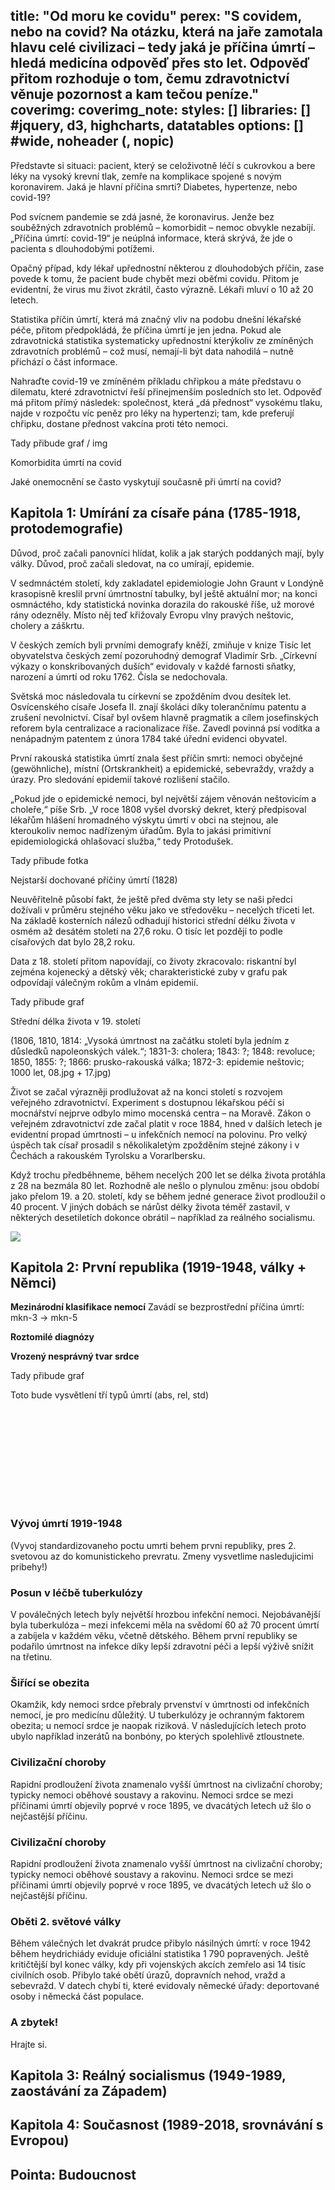 title: "Od moru ke covidu"
perex: "S covidem, nebo na covid? Na otázku, která na jaře zamotala hlavu celé civilizaci – tedy jaká je příčina úmrtí – hledá medicína odpověď přes sto let. Odpověď přitom rozhoduje o tom, čemu zdravotnictví věnuje pozornost a kam tečou peníze."
coverimg:
coverimg_note:
styles: []
libraries: [] #jquery, d3, highcharts, datatables
options: [] #wide, noheader (, nopic)
---

Představte si situaci: pacient, který se celoživotně léčí s cukrovkou a bere léky na vysoký krevní tlak, zemře na komplikace spojené s novým koronavirem. Jaká je hlavní příčina smrti? Diabetes, hypertenze, nebo covid-19?

Pod svícnem pandemie se zdá jasné, že koronavirus. Jenže bez souběžných zdravotních problémů – komorbidit – nemoc obvykle nezabíjí. „Příčina úmrtí: covid-19“ je neúplná informace, která skrývá, že jde o pacienta s dlouhodobými potížemi.

Opačný případ, kdy lékař upřednostní některou z dlouhodobých příčin, zase povede k tomu, že pacient bude chybět mezi oběťmi covidu. Přitom je evidentní, že virus mu život zkrátil, často výrazně. Lékaři mluví o 10 až 20 letech.

Statistika příčin úmrtí, která má značný vliv na podobu dnešní lékařské péče, přitom předpokládá, že příčina úmrtí je jen jedna. Pokud ale zdravotnická statistika systematicky upřednostní kterýkoliv ze zmíněných zdravotních problémů – což musí, nemají-li být data nahodilá – nutně přichází o část informace.

Nahraďte covid-19 ve zmíněném příkladu chřipkou a máte představu o dilematu, které zdravotnictví řeší přinejmenším posledních sto let. Odpověď má přitom přímý následek: společnost, která „dá přednost“ vysokému tlaku, najde v rozpočtu víc peněz pro léky na hypertenzi; tam, kde preferují chřipku, dostane přednost vakcína proti této nemoci.

<div id="graf-0.1-komorbidita" class="mock-content">
Tady přibude graf / img

Komorbidita úmrtí na covid

Jaké onemocnění se často vyskytují současně při úmrtí na covid?
</div>

<h2> Kapitola 1: Umírání za císaře pána (1785-1918, protodemografie) </h2>

Důvod, proč začali panovníci hlídat, kolik a jak starých poddaných mají, byly války. Důvod, proč začali sledovat, na co umírají, epidemie.

V sedmnáctém století, kdy zakladatel epidemiologie John Graunt v Londýně krasopisně kreslil první úmrtnostní tabulky, byl ještě aktuální mor; na konci osmnáctého, kdy statistická novinka dorazila do rakouské říše, už morové rány odezněly. Místo něj teď křižovaly Evropu vlny pravých neštovic, cholery a záškrtu.

V českých zemích byli prvními demografy kněží, zmiňuje v knize Tisíc let obyvatelstva českých zemí pozoruhodný demograf Vladimír Srb. „Církevní výkazy o konskribovaných duších“ evidovaly v každé farnosti sňatky, narození a úmrtí od roku 1762. Čísla se nedochovala.

Světská moc následovala tu církevní se zpožděním dvou desítek let. Osvícenského císaře Josefa II. znají školáci díky tolerančnímu patentu a zrušení nevolnictví. Císař byl ovšem hlavně pragmatik a cílem josefinských reforem byla centralizace a racionalizace říše. Zavedl povinná psí vodítka a nenápadným patentem z února 1784 také úřední evidenci obyvatel. 

První rakouská statistika úmrtí znala šest příčin smrti: nemoci obyčejné (gewöhnliche), místní (Ortskrankheit) a epidemické, sebevraždy, vraždy a úrazy. Pro sledování epidemií takové rozlišení stačilo.

„Pokud jde o epidemické nemoci, byl největší zájem věnován neštovicím a choleře,“ píše Srb. „V roce 1808 vyšel dvorský dekret, který předpisoval lékařům hlášení hromadného výskytu úmrtí v obci na stejnou, ale kteroukoliv nemoc nadřízeným úřadům. Byla to jakási primitivní epidemiologická ohlašovací služba,“ tedy Protodušek. 

<div id="fotka-1.0-nejstarsi-umrti" class="mock-content">
Tady přibude fotka

Nejstarší dochované příčiny úmrtí (1828)
</div>

Neuvěřitelně působí fakt, že ještě před dvěma sty lety se naši předci dožívali v průměru stejného věku jako ve středověku – necelých třiceti let. Na základě kosterních nálezů odhadují historici střední délku života v osmém až desátém století na 27,6 roku. O tisíc let později to podle císařových dat bylo 28,2 roku.

Data z 18. století přitom napovídají, co životy zkracovalo: riskantní byl zejména kojenecký a dětský věk; charakteristické zuby v grafu pak odpovídají válečným rokům a vlnám epidemií.

<div id="1.1-graf-stredni-delka" class="mock-content">
Tady přibude graf

Střední délka života v 19. století

(1806, 1810, 1814: „Vysoká úmrtnost na začátku století byla jedním z důsledků napoleonských válek.“; 1831-3: cholera; 1843: ?; 1848: revoluce; 1850, 1855: ?; 1866: prusko-rakouská válka; 1872-3: epidemie neštovic; 1000 let, 08.jpg + 17.jpg)
</div>

Život se začal výrazněji prodlužovat až na konci století s rozvojem veřejného zdravotnictví. Experiment s dostupnou lékařskou péčí si mocnářství nejprve odbylo mimo mocenská centra – na Moravě. Zákon o veřejném zdravotnictví zde začal platit v roce 1884, hned v dalších letech je evidentní propad úmrtnosti – u infekčních nemocí na polovinu. Pro velký úspěch tak císař prosadil s několikaletým zpožděním stejné zákony i v Čechách a rakouském Tyrolsku a Vorarlbersku.

Když trochu předběhneme, během necelých 200 let se délka života protáhla z 28 na bezmála 80 let. Rozhodně ale nešlo o plynulou změnu: jsou období jako přelom 19. a 20. století, kdy se během jedné generace život prodloužil o 40 procent. V jiných dobách se nárůst délky života téměř zastavil, v některých desetiletích dokonce obrátil – například za reálného socialismu.

<img src="https://data.irozhlas.cz/priciny-umrti-2020/assets/1.1 Střední délka života 2020-11-09-03.svg" />
<!-- <div id="1.2-graf-zmena-stredni-delka" class="mock-content">
Tady přibude graf
změna střední délky života (abs., %) 1830 až 2019
třicetiletá období (1000 let, 17.jpg) 
</div> -->

<h2> Kapitola 2: První republika (1919-1948, války + Němci)</h2>

<b>Mezinárodní klasifikace nemocí</b>
Zavádí se bezprostřední příčina úmrtí: mkn-3 → mkn-5

<b>Roztomilé diagnózy</b>

<b>Vrozený nesprávný tvar srdce</b>

<div id="2.0-graf-metodika-std-umrti" class="mock-content">
Tady přibude graf

Toto bude vysvětlení tří typů úmrtí (abs, rel, std)
</div>

<wide>
  <div id="prvni-republika-pribehy">
    <div class="viz-container">
      <svg class="viz"></svg>
      <div class="dots"></div>
    </div>
    <div class="step" data-step="1">
      <div class="step-text">
        <h3>Vývoj úmrtí 1919-1948</h3>
        <p>
          (Vyvoj standardizovaneho poctu umrti behem prvni republiky, pres 2. svetovou az do komunistickeho prevratu. Zmeny vysvetlime nasledujicimi pribehy!)
        </p>
      </div>
    </div>
    <div class="step" data-step="2">
      <div class="step-text">
        <h3>Posun v léčbě tuberkulózy</h3>
        <p>
          V poválečných letech byly největší hrozbou infekční nemoci. Nejobávanější byla tuberkulóza – mezi infekcemi měla na svědomí 60 až 70 procent úmrtí a zabíjela v každém věku, včetně dětského. Během první republiky se podařilo úmrtnost na infekce díky lepší zdravotní péči a lepší výživě snížit na třetinu.
        </p>
      </div>
    </div>
    <div class="step" data-step="3">
      <div class="step-text">
        <h3>Šiřící se obezita</h3>
        <p>
          Okamžik, kdy nemoci srdce přebraly prvenství v úmrtnosti od infekčních nemocí, je pro medicínu důležitý. U tuberkulózy je ochranným faktorem obezita; u nemocí srdce je naopak riziková. V následujících letech proto ubylo například inzerátů na bonbóny, po kterých spolehlivě ztloustnete.
        </p>
      </div>
    </div>
    <div class="step" data-step="4">
      <div class="step-text">
        <h3>Civilizační choroby</h3>
        <p>
          Rapidní prodloužení života znamenalo vyšší úmrtnost na civlizační choroby; typicky nemoci oběhové soustavy a rakovinu. Nemoci srdce se mezi příčinami úmrtí objevily poprvé v roce 1895, ve dvacátých letech už šlo o nejčastější příčinu.
        </p>
      </div>
    </div>
    <div class="step" data-step="5">
      <div class="step-text">
        <h3>Civilizační choroby</h3>
        <p>
          Rapidní prodloužení života znamenalo vyšší úmrtnost na civlizační choroby; typicky nemoci oběhové soustavy a rakovinu. Nemoci srdce se mezi příčinami úmrtí objevily poprvé v roce 1895, ve dvacátých letech už šlo o nejčastější příčinu.
        </p>
      </div>
    </div>
    <div class="step" data-step="6">
      <div class="step-text">
        <h3>Oběti 2. světové války</h3>
        <p>
          Během válečných let dvakrát prudce přibylo násilných úmrtí: v roce 1942 během heydrichiády eviduje oficiální statistika 1 790 popravených. Ještě kritičtější byl konec války, kdy při vojenských akcích zemřelo asi 14 tisíc civilních osob. Přibylo také obětí úrazů, dopravních nehod, vražd a sebevražd. V datech chybí ti, které evidovaly německé úřady: deportované osoby i německá část populace. 
        </p>
      </div>
    </div>
    <div class="step" data-step="7">
      <div class="step-text">
        <h3>A zbytek!</h3>
        <p>
          Hrajte si.
        </p>
      </div>
    </div>
  </div>
</wide>


<h2> Kapitola 3: Reálný socialismus (1949-1989, zaostávání za Západem) </h2>

## Kapitola 4: Současnost (1989-2018, srovnávání s Evropou)

## Pointa: Budoucnost
